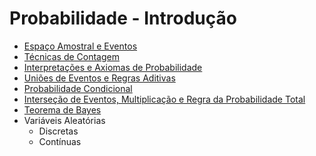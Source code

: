# Probabilidade - Introdução

- [Espaço Amostral e Eventos](espaço_amostral_eventos.ipynb)
- [Técnicas de Contagem](técnicas_de_contagem.md)
- [Interpretações e Axiomas de Probabilidade](axiomas_probabilidade.md)
- [Uniões de Eventos e Regras Aditivas](uniões_e_regras_aditivas.md)
- [Probabilidade Condicional](probabilidade_condicional.md)
- [Interseção de Eventos, Multiplicação e Regra da Probabilidade Total](interseção_eventos.md)
- [Teorema de Bayes](teorema_de_bayes.md)
- Variáveis Aleatórias
  - Discretas
  - Contínuas
